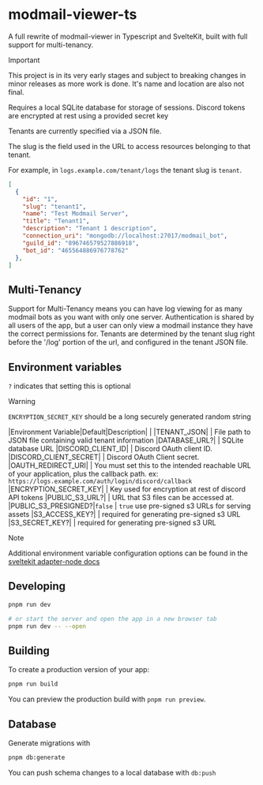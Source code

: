 # modmail-viewer-ts

A full rewrite of modmail-viewer in Typescript and SvelteKit, built with full support for multi-tenancy.

> [!IMPORTANT]
> This project is in its very early stages and subject to breaking changes in minor releases as more work is done. It's name and location are also not final.

Requires a local SQLite database for storage of sessions.
Discord tokens are encrypted at rest using a provided secret key

Tenants are currently specified via a JSON file.

The slug is the field used in the URL to access resources belonging to that tenant.

For example, in `logs.example.com/tenant/logs` the tenant slug is `tenant`.

```json
[
  {
    "id": "1",
    "slug": "tenant1",
    "name": "Test Modmail Server",
    "title": "Tenant1",
    "description": "Tenant 1 description",
    "connection_uri": "mongodb://localhost:27017/modmail_bot",
    "guild_id": "896746579527886918",
    "bot_id": "465564886976778762"
  },
]
```

## Multi-Tenancy

Support for Multi-Tenancy means you can have log viewing for as many modmail bots as you want with only one server.
Authentication is shared by all users of the app, but a user can only view a modmail instance they have the correct permissions for.
Tenants are determined by the tenant slug right before the '/log' portion of the url, and configured in the tenant JSON file.

## Environment variables

`?` indicates that setting this is optional
> [!WARNING]
> `ENCRYPTION_SECRET_KEY` should be a long securely generated random string

|Environment Variable|Default|Description|
|
|TENANT_JSON| | File path to JSON file containing valid tenant information
|DATABASE_URL?| | SQLite database URL
|DISCORD_CLIENT_ID| | Discord OAuth client ID.
|DISCORD_CLIENT_SECRET| | Discord OAuth Client secret.
|OAUTH_REDIRECT_URI| | You must set this to the intended reachable URL of your application, plus the callback path. ex: `https://logs.example.com/auth/login/discord/callback`
|ENCRYPTION_SECRET_KEY| | Key used for encryption at rest of discord API tokens
|PUBLIC_S3_URL?| | URL that S3 files can be accessed at.
|PUBLIC_S3_PRESIGNED?|`false` | `true` use pre-signed s3 URLs for serving assets
|S3_ACCESS_KEY?| | required for generating pre-signed s3 URL
|S3_SECRET_KEY?| | required for generating pre-signed s3 URL

> [!NOTE]
> Additional environment variable configuration options can be found in the [sveltekit adapter-node docs](https://svelte.dev/docs/kit/adapter-node#Environment-variables-PORT-HOST-and-SOCKET_PATH)

## Developing


```bash
pnpm run dev

# or start the server and open the app in a new browser tab
pnpm run dev -- --open
```

## Building

To create a production version of your app:

```bash
pnpm run build
```

You can preview the production build with `pnpm run preview`.

## Database

Generate migrations with

```bash
pnpm db:generate
```

You can push schema changes to a local database with `db:push`
